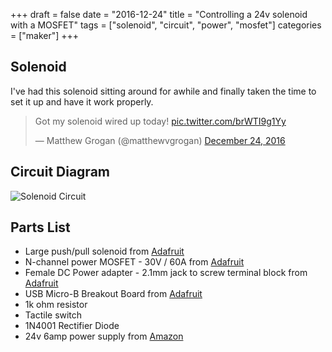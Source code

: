 +++
draft = false
date = "2016-12-24"
title = "Controlling a 24v solenoid with a MOSFET"
tags = ["solenoid", "circuit", "power", "mosfet"]
categories = ["maker"]
+++

## Solenoid

I've had this solenoid sitting around for awhile and finally taken the time to set it up and have it work properly.

<blockquote class="twitter-video" data-lang="en"><p lang="en" dir="ltr">Got my solenoid wired up today! <a href="https://t.co/brWTI9g1Yy">pic.twitter.com/brWTI9g1Yy</a></p>&mdash; Matthew Grogan (@matthewvgrogan) <a href="https://twitter.com/matthewvgrogan/status/812768343778267136">December 24, 2016</a></blockquote>
<script async src="//platform.twitter.com/widgets.js" charset="utf-8"></script>

## Circuit Diagram

![Solenoid Circuit](images/solenoid_fritz.png)

## Parts List

* Large push/pull solenoid from [Adafruit](https://www.adafruit.com/products/413)
* N-channel power MOSFET - 30V / 60A from [Adafruit](https://www.adafruit.com/products/355)
* Female DC Power adapter - 2.1mm jack to screw terminal block from [Adafruit](https://www.adafruit.com/products/368)
* USB Micro-B Breakout Board from [Adafruit](https://www.adafruit.com/products/1833)
* 1k ohm resistor
* Tactile switch
* 1N4001 Rectifier Diode
* 24v 6amp power supply from [Amazon](http://a.co/hvl9R5V)
